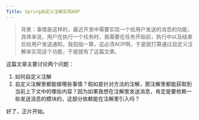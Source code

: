 ```yaml
---
Title: Spring自定义注解实现AOP
---
```


> 背景：事情是这样的，最近开发中需要实现一个给用户发送的消息的功能，具体来说，用户在执行一个任务时，我需要在任务开始前，执行中以及结束后给用户发送通知，我掐指一算，这必须AOP啊，于是就打算通过自定义注解来实现这个功能，于是就有了这篇文章。

这篇文章主要讨论两个问题：

1. 如何自定义注解
2. 自定义注解里都能做哪些事情？假如是针对方法的注解，那注解里都能获取到当前上下文中的哪些内容？因为如果我想在注解里发送消息，肯定是要依赖一些发送消息的模块的，这部分依赖能在注解里引入吗？

好了，正片开始。
